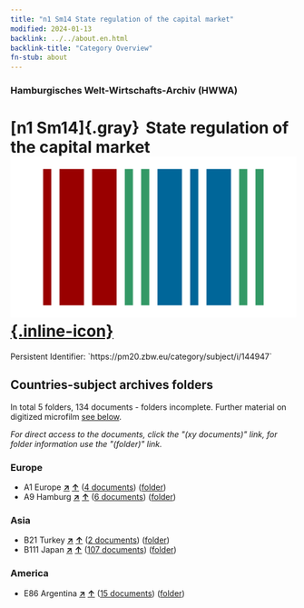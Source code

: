 ```yaml
---
title: "n1 Sm14 State regulation of the capital market"
modified: 2024-01-13
backlink: ../../about.en.html
backlink-title: "Category Overview"
fn-stub: about
---
```


### Hamburgisches Welt-Wirtschafts-Archiv (HWWA)

# [n1 Sm14]{.gray}&#8201; State regulation of the capital market &#160; [![Wikidata](/images/Wikidata-logo.svg "Wikidata"){.inline-icon}](http://www.wikidata.org/entity/Q104710402)

<div class="hint">Persistent Identifier: `https://pm20.zbw.eu/category/subject/i/144947`</div>







## Countries-subject archives folders







In total 5 folders, 134 documents - folders incomplete. Further material on digitized microfilm [see below](#filmsections).

_For direct access to the documents, click the "(xy documents)" link, for folder information use the "(folder)" link._



### Europe

- A1 Europe [**&nearr;**](../../../geo/i/140892/about.en.html "Europe (all folders)") [**&uarr;**](../../../geo/about.en.html#A1 "Country category system") (<a href="https://pm20.zbw.eu/iiifview/folder/sh/140892,144947" title="about: Europe : State regulation of the capital market" target="_blank">4 documents</a>) ([folder](../../../../folder/sh/1408xx/140892/1449xx/144947/about.en.html))
- A9 Hamburg [**&nearr;**](../../../geo/i/140905/about.en.html "Hamburg (all folders)") [**&uarr;**](../../../geo/about.en.html#A9 "Country category system") (<a href="https://pm20.zbw.eu/iiifview/folder/sh/140905,144947" title="about: Hamburg : State regulation of the capital market" target="_blank">6 documents</a>) ([folder](../../../../folder/sh/1409xx/140905/1449xx/144947/about.en.html))

### Asia

- B21 Turkey [**&nearr;**](../../../geo/i/141111/about.en.html "Turkey (all folders)") [**&uarr;**](../../../geo/about.en.html#B21 "Country category system") (<a href="https://pm20.zbw.eu/iiifview/folder/sh/141111,144947" title="about: Turkey : State regulation of the capital market" target="_blank">2 documents</a>) ([folder](../../../../folder/sh/1411xx/141111/1449xx/144947/about.en.html))
- B111 Japan [**&nearr;**](../../../geo/i/141272/about.en.html "Japan (all folders)") [**&uarr;**](../../../geo/about.en.html#B111 "Country category system") (<a href="https://pm20.zbw.eu/iiifview/folder/sh/141272,144947" title="about: Japan : State regulation of the capital market" target="_blank">107 documents</a>) ([folder](../../../../folder/sh/1412xx/141272/1449xx/144947/about.en.html))

### America

- E86 Argentina [**&nearr;**](../../../geo/i/141692/about.en.html "Argentina (all folders)") [**&uarr;**](../../../geo/about.en.html#E86 "Country category system") (<a href="https://pm20.zbw.eu/iiifview/folder/sh/141692,144947" title="about: Argentina : State regulation of the capital market" target="_blank">15 documents</a>) ([folder](../../../../folder/sh/1416xx/141692/1449xx/144947/about.en.html))



<a id="filmsections" />













